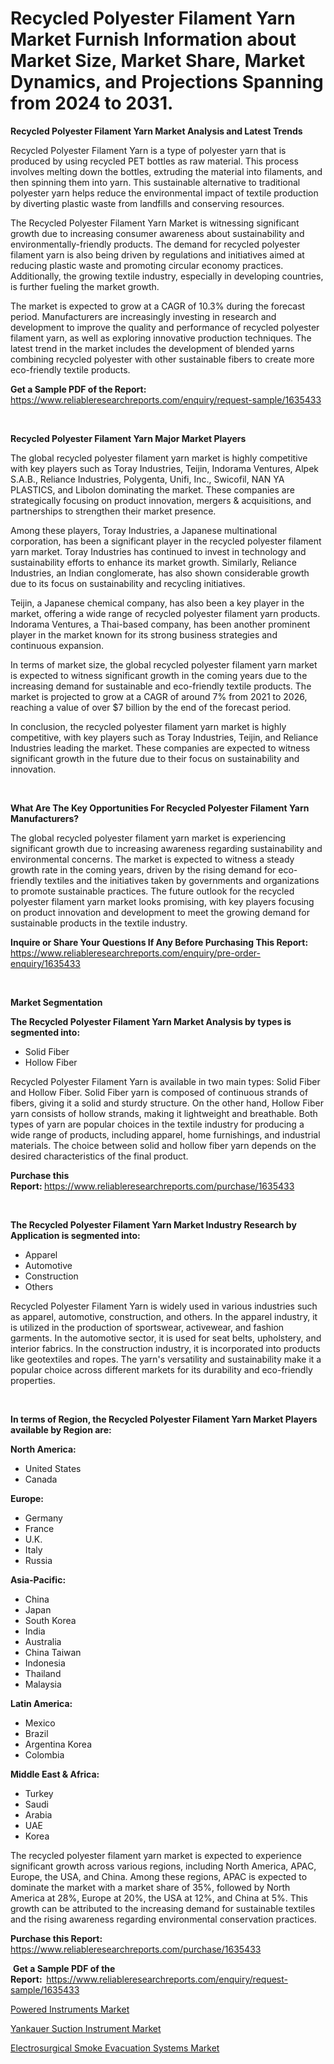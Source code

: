 <p><h1>Recycled Polyester Filament Yarn Market Furnish Information about Market Size, Market Share, Market Dynamics, and Projections Spanning from 2024 to 2031.</h1></p><p><strong>Recycled Polyester Filament Yarn Market Analysis and Latest Trends</strong></p>
<p><p>Recycled Polyester Filament Yarn is a type of polyester yarn that is produced by using recycled PET bottles as raw material. This process involves melting down the bottles, extruding the material into filaments, and then spinning them into yarn. This sustainable alternative to traditional polyester yarn helps reduce the environmental impact of textile production by diverting plastic waste from landfills and conserving resources.</p><p>The Recycled Polyester Filament Yarn Market is witnessing significant growth due to increasing consumer awareness about sustainability and environmentally-friendly products. The demand for recycled polyester filament yarn is also being driven by regulations and initiatives aimed at reducing plastic waste and promoting circular economy practices. Additionally, the growing textile industry, especially in developing countries, is further fueling the market growth.</p><p>The market is expected to grow at a CAGR of 10.3% during the forecast period. Manufacturers are increasingly investing in research and development to improve the quality and performance of recycled polyester filament yarn, as well as exploring innovative production techniques. The latest trend in the market includes the development of blended yarns combining recycled polyester with other sustainable fibers to create more eco-friendly textile products.</p></p>
<p><strong>Get a Sample PDF of the Report:&nbsp;</strong> <a href="https://www.reliableresearchreports.com/enquiry/request-sample/1635433">https://www.reliableresearchreports.com/enquiry/request-sample/1635433</a></p>
<p>&nbsp;</p>
<p><strong>Recycled Polyester Filament Yarn Major Market Players</strong></p>
<p><p>The global recycled polyester filament yarn market is highly competitive with key players such as Toray Industries, Teijin, Indorama Ventures, Alpek S.A.B., Reliance Industries, Polygenta, Unifi, Inc., Swicofil, NAN YA PLASTICS, and Libolon dominating the market. These companies are strategically focusing on product innovation, mergers & acquisitions, and partnerships to strengthen their market presence.</p><p>Among these players, Toray Industries, a Japanese multinational corporation, has been a significant player in the recycled polyester filament yarn market. Toray Industries has continued to invest in technology and sustainability efforts to enhance its market growth. Similarly, Reliance Industries, an Indian conglomerate, has also shown considerable growth due to its focus on sustainability and recycling initiatives.</p><p>Teijin, a Japanese chemical company, has also been a key player in the market, offering a wide range of recycled polyester filament yarn products. Indorama Ventures, a Thai-based company, has been another prominent player in the market known for its strong business strategies and continuous expansion.</p><p>In terms of market size, the global recycled polyester filament yarn market is expected to witness significant growth in the coming years due to the increasing demand for sustainable and eco-friendly textile products. The market is projected to grow at a CAGR of around 7% from 2021 to 2026, reaching a value of over $7 billion by the end of the forecast period.</p><p>In conclusion, the recycled polyester filament yarn market is highly competitive, with key players such as Toray Industries, Teijin, and Reliance Industries leading the market. These companies are expected to witness significant growth in the future due to their focus on sustainability and innovation.</p></p>
<p>&nbsp;</p>
<p><strong>What Are The Key Opportunities For Recycled Polyester Filament Yarn Manufacturers?</strong></p>
<p><p>The global recycled polyester filament yarn market is experiencing significant growth due to increasing awareness regarding sustainability and environmental concerns. The market is expected to witness a steady growth rate in the coming years, driven by the rising demand for eco-friendly textiles and the initiatives taken by governments and organizations to promote sustainable practices. The future outlook for the recycled polyester filament yarn market looks promising, with key players focusing on product innovation and development to meet the growing demand for sustainable products in the textile industry.</p></p>
<p><strong>Inquire or Share Your Questions If Any Before Purchasing This Report:</strong> <a href="https://www.reliableresearchreports.com/enquiry/pre-order-enquiry/1635433">https://www.reliableresearchreports.com/enquiry/pre-order-enquiry/1635433</a></p>
<p>&nbsp;</p>
<p><strong>Market Segmentation</strong></p>
<p><strong>The Recycled Polyester Filament Yarn Market Analysis by types is segmented into:</strong></p>
<p><ul><li>Solid Fiber</li><li>Hollow Fiber</li></ul></p>
<p><p>Recycled Polyester Filament Yarn is available in two main types: Solid Fiber and Hollow Fiber. Solid Fiber yarn is composed of continuous strands of fibers, giving it a solid and sturdy structure. On the other hand, Hollow Fiber yarn consists of hollow strands, making it lightweight and breathable. Both types of yarn are popular choices in the textile industry for producing a wide range of products, including apparel, home furnishings, and industrial materials. The choice between solid and hollow fiber yarn depends on the desired characteristics of the final product.</p></p>
<p><strong>Purchase this Report:&nbsp;</strong><a href="https://www.reliableresearchreports.com/purchase/1635433">https://www.reliableresearchreports.com/purchase/1635433</a></p>
<p>&nbsp;</p>
<p><strong>The Recycled Polyester Filament Yarn Market Industry Research by Application is segmented into:</strong></p>
<p><ul><li>Apparel</li><li>Automotive</li><li>Construction</li><li>Others</li></ul></p>
<p><p>Recycled Polyester Filament Yarn is widely used in various industries such as apparel, automotive, construction, and others. In the apparel industry, it is utilized in the production of sportswear, activewear, and fashion garments. In the automotive sector, it is used for seat belts, upholstery, and interior fabrics. In the construction industry, it is incorporated into products like geotextiles and ropes. The yarn's versatility and sustainability make it a popular choice across different markets for its durability and eco-friendly properties.</p></p>
<p>&nbsp;</p>
<p><strong>In terms of Region, the Recycled Polyester Filament Yarn Market Players available by Region are:</strong></p>
<p>
    <p> <strong> North America: </strong>
        <ul>
            <li>United States</li>
            <li>Canada</li>
        </ul>
        </p> 
    <p> <strong> Europe: </strong>
        <ul>
            <li>Germany</li>
            <li>France</li>
            <li>U.K.</li>
            <li>Italy</li>
            <li>Russia</li>
        </ul>
        </p> 
    <p> <strong> Asia-Pacific: </strong>
        <ul>
            <li>China</li>
            <li>Japan</li>
            <li>South Korea</li>
            <li>India</li>
            <li>Australia</li>
            <li>China Taiwan</li>
            <li>Indonesia</li>
            <li>Thailand</li>
            <li>Malaysia</li>
        </ul>
        </p> 
    <p> <strong> Latin America: </strong>
        <ul>
            <li>Mexico</li>
            <li>Brazil</li>
            <li>Argentina Korea</li>
            <li>Colombia</li>
        </ul>
        </p> 
    <p> <strong> Middle East & Africa: </strong>
        <ul>
            <li>Turkey</li>
            <li>Saudi</li>
            <li>Arabia</li>
            <li>UAE</li>
            <li>Korea</li>
        </ul>
    </p>
    </p>
<p><p>The recycled polyester filament yarn market is expected to experience significant growth across various regions, including North America, APAC, Europe, the USA, and China. Among these regions, APAC is expected to dominate the market with a market share of 35%, followed by North America at 28%, Europe at 20%, the USA at 12%, and China at 5%. This growth can be attributed to the increasing demand for sustainable textiles and the rising awareness regarding environmental conservation practices.</p></p>
<p><strong>Purchase this Report: </strong><a href="https://www.reliableresearchreports.com/purchase/1635433">https://www.reliableresearchreports.com/purchase/1635433</a></p>
<p>&nbsp;<strong>Get a Sample PDF of the Report:&nbsp;&nbsp;</strong><a href="https://www.reliableresearchreports.com/enquiry/request-sample/1635433">https://www.reliableresearchreports.com/enquiry/request-sample/1635433</a></p>
<p><strong></strong></p>
<p><p><a href="https://view.publitas.com/reportprime-1/powered-instruments-market-furnish-information-about-market-size-market-share-market-dynamics-and-projections-spanning-from-2023-to-2030/">Powered Instruments Market</a></p><p><a href="https://view.publitas.com/reportprime-1/yankauer-suction-instrument-market-size-and-growth-market-segmentation-regional-and-country-breakdowns-and-market-trends-for-period-from-2023-2030/">Yankauer Suction Instrument Market</a></p><p><a href="https://view.publitas.com/reportprime-1/electrosurgical-smoke-evacuation-systems-market-provides-detailed-segmentation-of-this-market-based-on-type-application-and-region-and-forecast-for-the-period-from-2023-2030/">Electrosurgical Smoke Evacuation Systems Market</a></p></p>